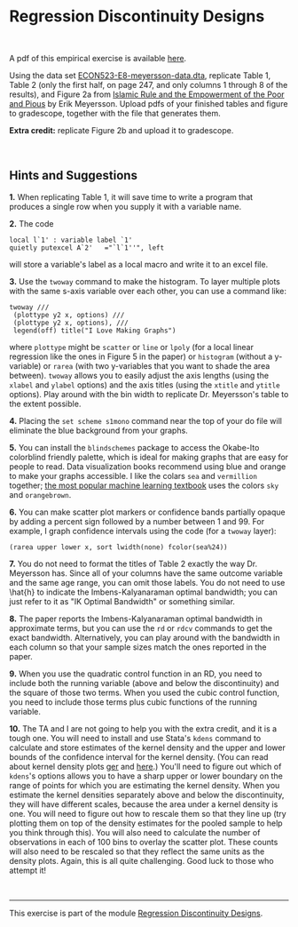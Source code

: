 # Regression Discontinuity Designs

<br>

A pdf of this empirical exercise is available [here](ECON523-E8-questions.pdf).

Using the data set [ECON523-E8-meyersson-data.dta](ECON523-E8-meyersson-data.dta), replicate Table 1, Table 2 (only the first half, 
on page 247, and only columns 1 through 8 of the results), and Figure 2a 
from [Islamic Rule and the Empowerment of the Poor and Pious](https://onlinelibrary.wiley.com/doi/abs/10.3982/ECTA9878) 
by Erik Meyersson. Upload pdfs of your finished tables and figure to gradescope, together with the file that generates them.

**Extra credit:** replicate Figure 2b and upload it to gradescope.

<br>

## Hints and Suggestions

**1.** When replicating Table 1, it will save time to write a program that produces a single row when you supply it 
with a variable name.  

**2.** The code
```
local l`1' : variable label `1'
quietly putexcel A`2'	="`l`1''", left
```
will store a variable's label as a local macro and write it to an excel file.

**3.** Use the `twoway` command to make the histogram.  To layer multiple plots with the same s-axis variable over each other, 
you can use a command like:
```
twoway ///
 (plottype y2 x, options) ///
 (plottype y2 x, options), ///
 legend(off) title("I Love Making Graphs")
```
where `plottype` might be `scatter` or `line` or `lpoly` (for a local linear regression like the ones in Figure 5 in the paper) or 
`histogram` (without a y-variable) or `rarea` (with two y-variables that you want to shade the area between).  `twoway` allows you 
to easily adjust the axis lengths (using the `xlabel` and `ylabel` options) and the axis titles (using the `xtitle` 
and `ytitle` options).  Play around with the bin width to replicate Dr. Meyersson's table to the extent possible.

**4.** Placing the `set scheme s1mono` command near the top of your do file will eliminate the blue background from your graphs.

**5.** You can install the `blindschemes` package to access the Okabe-Ito colorblind friendly palette, which is ideal for making graphs 
that are easy for people to read.  Data visualization books recommend using blue and orange to make your graphs accessible.  I like 
the colars `sea` and `vermillion` together; [the most popular machine learning textbook](https://hastie.su.domains/ElemStatLearn/) 
uses the colors `sky` and `orangebrown`.

**6.** You can make scatter plot markers or confidence bands partially opaque by adding a percent sign followed by a number between 1 and 99.  For example, 
I graph confidence intervals using the code (for a `twoway` layer):
```
(rarea upper lower x, sort lwidth(none) fcolor(sea%24))
```

**7.** You do not need to format the titles of Table 2 exactly the way Dr. Meyersson has.  Since all of your columns have the same outcome variable 
and the same age range, you can omit those labels.  You do not need to use \hat{h} to indicate the Imbens-Kalyanaraman optimal bandwidth; 
you can just refer to it as "IK Optimal Bandwidth" or something similar.

**8.** The paper reports the Imbens-Kalyanaraman optimal bandwidth in approximate terms, but you can use the `rd` or `rdcv` commands to get 
the exact bandwidth.  Alternatively, you can play around with the bandwidth in each column so that your sample sizes match the ones 
reported in the paper.
	
**9.** When you use the quadratic control function in an RD, you need to include both the running variable (above and below 
the discontinuity) and the square of those two terms.  When you used the cubic control function, you need to include those terms 
plus cubic functions of the running variable.
	
**10.** The TA and I are not going to help you with the extra credit, and it is a tough one.  You will need to install and use Stata's `kdens` 
command to calculate and store estimates of the kernel density and the upper and lower bounds of the confidence interval for 
the kernel density.  (You can read about kernel density plots [ger](https://clauswilke.com/dataviz/histograms-density-plots.html) and 
[here](https://datavizcatalogue.com/methods/density_plot.html).)  You'll need to figure out which of `kdens`'s options allows you 
to have a sharp upper or lower boundary on the range of points for which you are estimating the kernel density.  When you estimate 
the kernel densities separately above and below the discontinuity, they will have different scales, because the area under a kernel density 
is one.  You will need to figure out how to rescale them so that they line up (try plotting them on top of the density estimates 
for the pooled sample to help you think through this).  You will also need to calculate the number of observations 
in each of 100 bins to overlay the scatter plot.  These counts will also need to be rescaled so that they reflect the same units 
as the density plots.  Again, this is all quite challenging.  Good luck to those who attempt it! 

<br>

 ---

This exercise is part of the module [Regression Discontinuity Designs](https://pjakiela.github.io/ECON523/M8-RD.html).
